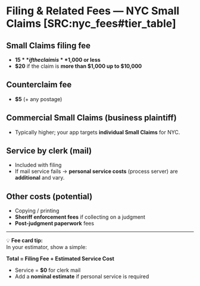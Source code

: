# Filing & Related Fees — NYC Small Claims [SRC:nyc_fees#tier_table]

## Small Claims filing fee
- **$15** if the claim is **$1,000 or less**  
- **$20** if the claim is **more than $1,000 up to $10,000**

## Counterclaim fee
- **$5** (+ any postage)

## Commercial Small Claims (business plaintiff)
- Typically higher; your app targets **individual Small Claims** for NYC.

## Service by clerk (mail)
- Included with filing  
- If mail service fails → **personal service costs** (process server) are **additional** and vary.

## Other costs (potential)
- Copying / printing  
- **Sheriff enforcement fees** if collecting on a judgment  
- **Post-judgment paperwork** fees

---

💡 **Fee card tip:**  
In your estimator, show a simple:  

**Total = Filing Fee + Estimated Service Cost**  
- Service = **$0** for clerk mail  
- Add a **nominal estimate** if personal service is required

